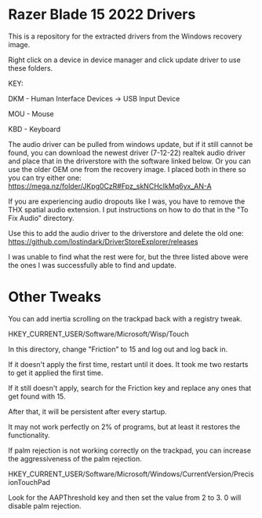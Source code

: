 # Razer Blade 15 2022 Drivers
This is a repository for the extracted drivers from the Windows recovery image.

Right click on a device in device manager and click update driver to use these folders.

KEY:

DKM - Human Interface Devices -> USB Input Device

MOU - Mouse

KBD - Keyboard

The audio driver can be pulled from windows update, but if it still cannot be found, you can download the newest driver (7-12-22) realtek audio driver and place that in the driverstore with the software linked below. Or you can use the older OEM one from the recovery image. I placed both in there so you can try either one: https://mega.nz/folder/JKpg0CzR#Fpz_skNCHcIkMq6yx_AN-A

If you are experiencing audio dropouts like I was, you have to remove the THX spatial audio extension. I put instructions on how to do that in the "To Fix Audio" directory.

Use this to add the audio driver to the driverstore and delete the old one: https://github.com/lostindark/DriverStoreExplorer/releases

I was unable to find what the rest were for, but the three listed above were the ones I was successfully able to find and update.

# Other Tweaks

You can add inertia scrolling on the trackpad back with a registry tweak.

HKEY_CURRENT_USER/Software/Microsoft/Wisp/Touch

In this directory, change "Friction" to 15 and log out and log back in.

If it doesn't apply the first time, restart until it does. It took me two restarts to get it applied the first time.

If it still doesn't apply, search for the Friction key and replace any ones that get found with 15.

After that, it will be persistent after every startup.

It may not work perfectly on 2% of programs, but at least it restores the functionality.

If palm rejection is not working correctly on the trackpad, you can increase the aggressiveness of the palm rejection.

HKEY_CURRENT_USER/Software/Microsoft/Windows/CurrentVersion/PrecisionTouchPad

Look for the AAPThreshold key and then set the value from 2 to 3. 0 will disable palm rejection.

